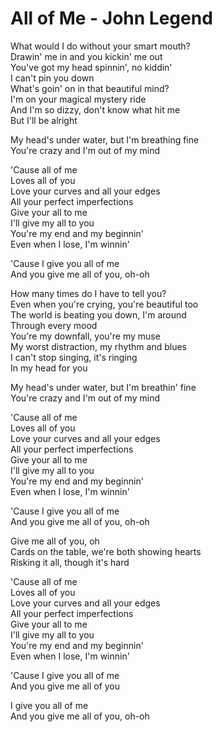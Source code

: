 # All of Me - John Legend

What would I do without your smart mouth?\
Drawin' me in and you kickin' me out\
You've got my head spinnin', no kiddin'\
I can't pin you down\
What's goin' on in that beautiful mind?\
I'm on your magical mystery ride\
And I'm so dizzy, don't know what hit me\
But I'll be alright

My head's under water, but I'm breathing fine\
You're crazy and I'm out of my mind

'Cause all of me\
Loves all of you\
Love your curves and all your edges\
All your perfect imperfections\
Give your all to me\
I'll give my all to you\
You're my end and my beginnin'\
Even when I lose, I'm winnin'

'Cause I give you all of me\
And you give me all of you, oh-oh

How many times do I have to tell you?\
Even when you're crying, you're beautiful too\
The world is beating you down, I'm around\
Through every mood\
You're my downfall, you're my muse\
My worst distraction, my rhythm and blues\
I can't stop singing, it's ringing\
In my head for you

My head's under water, but I'm breathin' fine\
You're crazy and I'm out of my mind

'Cause all of me\
Loves all of you\
Love your curves and all your edges\
All your perfect imperfections\
Give your all to me\
I'll give my all to you\
You're my end and my beginnin'\
Even when I lose, I'm winnin'

'Cause I give you all of me\
And you give me all of you, oh-oh

Give me all of you, oh\
Cards on the table, we're both showing hearts\
Risking it all, though it's hard

'Cause all of me\
Loves all of you\
Love your curves and all your edges\
All your perfect imperfections\
Give your all to me\
I'll give my all to you\
You're my end and my beginnin'\
Even when I lose, I'm winnin'

'Cause I give you all of me\
And you give me all of you

I give you all of me\
And you give me all of you, oh-oh